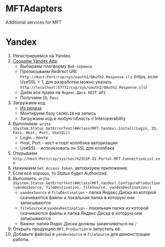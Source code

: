 # MFTAdapters
Additional services for MFT

# Yandex

1. Регистрируемся на Yandex.
2. [Создаём Yandex App](https://oauth.yandex.ru/client/new)
    - Выбираем платформу `Веб-сервисы`
    - Прописываем Redirect URI: `http://Host:Port/csp/sys/oauth2/OAuth2.Response.cls` (https, если UseSSL = 1, для разработки можно указать  `http://localhost:57772/csp/sys/oauth2/OAuth2.Response.cls`)
    - Даём все права на `Яндекс.Диск REST API`
    - Получаем `ID`, `Pass`
3. Загружаем код 
    - [Из релиза](https://github.com/intersystems-ru/MFTAdapters/releases)
    - Монтируем базу `CACHELIB` на запись
    - Загружаем код в любую область с Interoperability
4. Выполняем: `write $System.Status.GetErrorText(##class(MFT.Yandex).Install(Login, ID, Pass, Host, Port, UseSSL))`
    - Login - почта
    - Host, Port - хост и порт коллбэка авторизации
    - UseSSL - использовать ли SSL для коллбэка
5. Открываем `http://Host:Port/csp/sys/sec/%25CSP.UI.Portal.MFT.ConnectionList.zen`
6. Нажимаем `Get Access Token`, авторизуем приложение.
7. Если всё хорошо, то Status будет Authorized.
8. Выполнить: `write $System.Status.GetErrorText(##class(MFT.Yandex).ConfigureProduction(yandexSource, fileDestination, fileSource, yandexDestination))`
    - `yandexSource` и `fileDestination` - папка Яндекс.Диска из которой скачиваются файлы и локальная папка в которую они записываются  
    - `fileSource` и `yandexDestination` - локальная папка из которой скачиваются файлы и папка Яндекс.Диска в которую они записываются 
    - Важно: папки Яндкс.Диска должны заканчиваться на `/`
9. Открыть продукцию `MFT.Production` и запустить её. 
10. Добавьте файл(ы) в `yandexSource` и `fileSource` для демонстрации работы.

